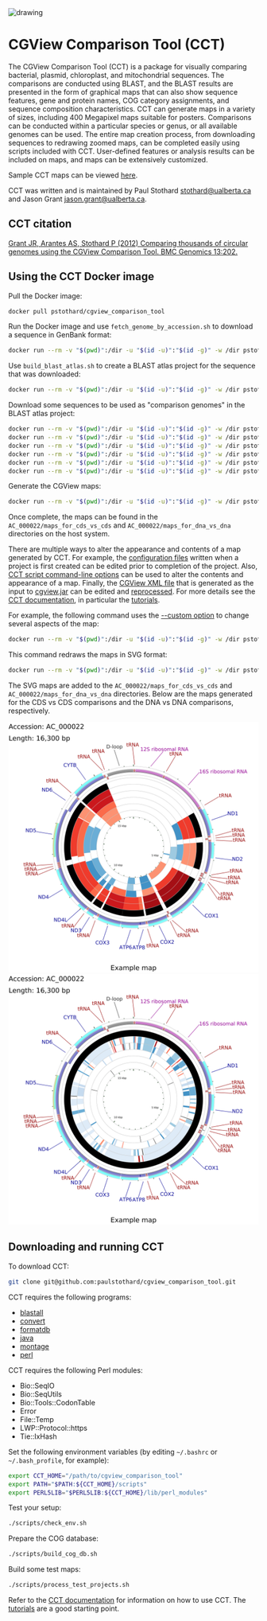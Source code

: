 <img src="sample1.png" alt="drawing" width="200"/>

# CGView Comparison Tool (CCT)
The CGView Comparison Tool (CCT) is a package for visually comparing bacterial, plasmid, chloroplast, and mitochondrial sequences. The comparisons are conducted using BLAST, and the BLAST results are presented in the form of graphical maps that can also show sequence features, gene and protein names, COG category assignments, and sequence composition characteristics. CCT can generate maps in a variety of sizes, including 400 Megapixel maps suitable for posters. Comparisons can be conducted within a particular species or genus, or all available genomes can be used. The entire map creation process, from downloading sequences to redrawing zoomed maps, can be completed easily using scripts included with CCT. User-defined features or analysis results can be included on maps, and maps can be extensively customized.

Sample CCT maps can be viewed [here](https://paulstothard.github.io/cgview_comparison_tool/index.html).

CCT was written and is maintained by Paul Stothard <stothard@ualberta.ca> and Jason Grant <jason.grant@ualberta.ca>.

## CCT citation

[Grant JR, Arantes AS, Stothard P (2012) Comparing thousands of circular genomes using the CGView Comparison Tool. BMC Genomics 13:202.](https://pubmed.ncbi.nlm.nih.gov/22621371/)

## Using the CCT Docker image

Pull the Docker image:

```bash
docker pull pstothard/cgview_comparison_tool
```

Run the Docker image and use `fetch_genome_by_accession.sh` to download a sequence in GenBank format:

```bash
docker run --rm -v "$(pwd)":/dir -u "$(id -u)":"$(id -g)" -w /dir pstothard/cgview_comparison_tool fetch_genome_by_accession.sh -a AC_000022 -o ./
```

Use `build_blast_atlas.sh` to create a BLAST atlas project for the sequence that was downloaded:

```bash
docker run --rm -v "$(pwd)":/dir -u "$(id -u)":"$(id -g)" -w /dir pstothard/cgview_comparison_tool build_blast_atlas.sh -i AC_000022.gbk
```

Download some sequences to be used as "comparison genomes" in the BLAST atlas project:

```bash
docker run --rm -v "$(pwd)":/dir -u "$(id -u)":"$(id -g)" -w /dir pstothard/cgview_comparison_tool fetch_genome_by_accession.sh -a NC_046914 -o ./AC_000022/comparison_genomes
docker run --rm -v "$(pwd)":/dir -u "$(id -u)":"$(id -g)" -w /dir pstothard/cgview_comparison_tool fetch_genome_by_accession.sh -a NC_047196 -o ./AC_000022/comparison_genomes
docker run --rm -v "$(pwd)":/dir -u "$(id -u)":"$(id -g)" -w /dir pstothard/cgview_comparison_tool fetch_genome_by_accession.sh -a NC_047457 -o ./AC_000022/comparison_genomes
docker run --rm -v "$(pwd)":/dir -u "$(id -u)":"$(id -g)" -w /dir pstothard/cgview_comparison_tool fetch_genome_by_accession.sh -a AC_000022 -o ./AC_000022/comparison_genomes
docker run --rm -v "$(pwd)":/dir -u "$(id -u)":"$(id -g)" -w /dir pstothard/cgview_comparison_tool fetch_genome_by_accession.sh -a NC_001326 -o ./AC_000022/comparison_genomes
docker run --rm -v "$(pwd)":/dir -u "$(id -u)":"$(id -g)" -w /dir pstothard/cgview_comparison_tool fetch_genome_by_accession.sh -a NC_043914 -o ./AC_000022/comparison_genomes
```

Generate the CGView maps:

```bash
docker run --rm -v "$(pwd)":/dir -u "$(id -u)":"$(id -g)" -w /dir pstothard/cgview_comparison_tool build_blast_atlas.sh -p AC_000022 -z medium
```

Once complete, the maps can be found in the `AC_000022/maps_for_cds_vs_cds` and `AC_000022/maps_for_dna_vs_dna` directories on the host system.

There are multiple ways to alter the appearance and contents of a map generated by CCT. For example, the [configuration files](https://paulstothard.github.io/cgview_comparison_tool/creating_maps.html#controlling-content) written when a project is first created can be edited prior to completion of the project. Also, [CCT script command-line options](https://paulstothard.github.io/cgview_comparison_tool/commands.html) can be used to alter the contents and appearance of a map. Finally, the [CGView XML file](https://paulstothard.github.io/cgview/xml_overview.html) that is generated as the input to [cgview.jar](https://github.com/paulstothard/cgview) can be edited and [reprocessed](https://paulstothard.github.io/cgview_comparison_tool/commands.html##redraw_maps). For more details see the [CCT documentation](https://paulstothard.github.io/cgview_comparison_tool/index.html), in particular the [tutorials](https://paulstothard.github.io/cgview_comparison_tool/tutorials.html).

For example, the following command uses the [--custom option](https://paulstothard.github.io/cgview_comparison_tool/customization_keys.html) to change several aspects of the map:

```bash
docker run --rm -v "$(pwd)":/dir -u "$(id -u)":"$(id -g)" -w /dir pstothard/cgview_comparison_tool build_blast_atlas.sh -p AC_000022 -x -z medium --custom "title='Example map' global_label=T legend=F use_opacity=F backboneRadius=900 labelFontSize=60 borderColor=white width=3000 height=3000"
```

This command redraws the maps in SVG format:

```bash
docker run --rm -v "$(pwd)":/dir -u "$(id -u)":"$(id -g)" -w /dir pstothard/cgview_comparison_tool redraw_maps.sh -p AC_000022 -f svg
```

The SVG maps are added to the `AC_000022/maps_for_cds_vs_cds` and `AC_000022/maps_for_dna_vs_dna` directories. Below are the maps generated for the CDS vs CDS comparisons and the DNA vs DNA comparisons, respectively.

![CGView map](sample1.svg)
![CGView map](sample2.svg)

## Downloading and running CCT

To download CCT:

```bash
git clone git@github.com:paulstothard/cgview_comparison_tool.git
```

CCT requires the following programs:

* [blastall](https://ftp.ncbi.nlm.nih.gov/blast/executables/legacy.NOTSUPPORTED/)
* [convert](https://imagemagick.org/)
* [formatdb](https://ftp.ncbi.nlm.nih.gov/blast/executables/legacy.NOTSUPPORTED/)
* [java](https://openjdk.java.net)
* [montage](https://imagemagick.org/)
* [perl](https://www.perl.org)

CCT requires the following Perl modules:

* Bio::SeqIO
* Bio::SeqUtils
* Bio::Tools::CodonTable
* Error
* File::Temp
* LWP::Protocol::https
* Tie::IxHash

Set the following environment variables (by editing `~/.bashrc` or `~/.bash_profile`, for example):

```bash
export CCT_HOME="/path/to/cgview_comparison_tool"
export PATH="$PATH:${CCT_HOME}/scripts"
export PERL5LIB="$PERL5LIB:${CCT_HOME}/lib/perl_modules"
```

Test your setup:

```bash
./scripts/check_env.sh
```

Prepare the COG database:

```bash
./scripts/build_cog_db.sh
```

Build some test maps:

```bash
./scripts/process_test_projects.sh
```

Refer to the [CCT documentation](https://paulstothard.github.io/cgview_comparison_tool/index.html) for information on how to use CCT. The [tutorials](https://paulstothard.github.io/cgview_comparison_tool/tutorials.html) are a good starting point.
